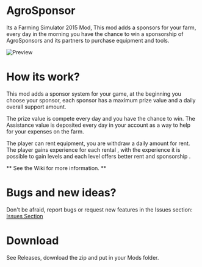 # AgroSponsor
Its a Farming Simulator 2015 Mod, This mod adds a sponsors for your farm, every day in the morning you have the chance to win a sponsorship 
of AgroSponsors and its partners to purchase equipment and tools.

![Preview](http://s15.postimg.org/jbii9cxsr/agro_Sponsor.jpg)

# How its work?
This mod adds a sponsor system for your game, at the beginning you choose your sponsor, each sponsor has a maximum prize value and a daily overall support amount.

The prize value is compete every day and you have the chance to win.
The Assistance value is deposited every day in your account as a way to help for your expenses on the farm.

The player can rent equipment, you are withdraw a daily amount for rent. The player gains experience for each rental , with the experience it is possible to gain levels and each level offers better rent and sponsorship .

** See the Wiki for more information. **

# Bugs and new ideas?
Don't be afraid, report bugs or request new features in the Issues section:
[Issues Section](https://github.com/mInternauta/AgroSponsor/issues)

# Download
See Releases, download the zip and put in your Mods folder.
